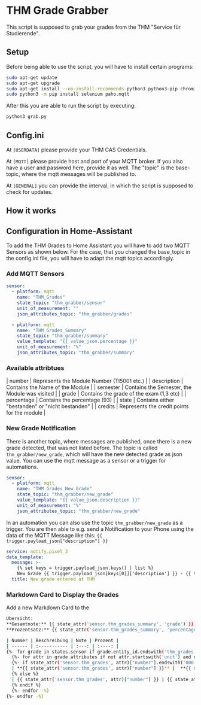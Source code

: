 # THM Grade Grabber 
This script is supposed to grab your grades from the THM "Service für Studierende".

## Setup

Before being able to use the script, you will have to install certain programs:

```bash
sudo apt-get update
sudo apt-get upgrade
sudo apt-get install --no-install-recommends python3 python3-pip chromium-bsu chromium-driver chromium-chromedriver mosquitto
sudo python3 -m pip install selenium paho.mqtt

```

After this you are able to run the script by executing:

```bash
python3 grab.py
```


## Config.ini
At `[USERDATA]` please provide your THM CAS Credentials.

At `[MQTT]` please provide host and port of your MQTT broker. If you also have a user and password here, provide it as well.
The "topic" is the base-topic, where the mqtt messages will be published to.

At `[GENERAL]` you can provide the interval, in which the script is supposed to check for updates.

## How it works

## Configuration in Home-Assistant

To add the THM Grades to Home Assistant you will have to add two MQTT Sensors as shown below.
For the case, that you changed the base_topic in the config.ini file, you will have to adapt the mqtt topics accordingly.

### Add MQTT Sensors

```yaml
sensor:
  - platform: mqtt
    name: "THM_Grades"
    state_topic: "thm_grabber/sensor"
    unit_of_measurement: ""
    json_attributes_topic: "thm_grabber/grades"

  - platform: mqtt
    name: "THM_Grades_Summary"
    state_topic: "thm_grabber/summary"
    value_template: "{{ value_json.percentage }}"
    unit_of_measurement: "%"
    json_attributes_topic: "thm_grabber/summary"
```
### Available attribtues

| number | Represents the Module Number (TI5001 etc.) |
| description | Contains the Name of the Module |
| semester | Contains the Semester, the Module was visited |
| grade | Contains the grade of the exam (1,3 etc) |
| percentage | Contains the percentage (93) |
| state | Contains either "bestanden" or "nicht bestanden" |
| credits | Represents the credit points for the module |


### New Grade Notification
There is another topic, where messages are published, once there is a new grade detected, that was not listed before. 
The topic is called `thm_grabber/new_grade`, which will have the new detected grade as json value. 
You can use the mqtt message as a sensor or a trigger for automations.

```yaml
sensor:
  - platform: mqtt
    name: "THM_Grades_New_Grade"
    state_topic: "thm_grabber/new_grade"
    value_template: "{{ value_json.description }}"
    unit_of_measurement: "%"
    json_attributes_topic: "thm_grabber/new_grade"
```

In an automation you can also use the topic `thm_grabber/new_grade` as a trigger. 
You are then able to e.g. send a Notification to your Phone using the data of the MQTT Message like this:
`{{ trigger.payload_json["description"] }}`

```yaml
service: notify.pixel_3
data_template:
  message: >-
    {% set keys = trigger.payload_json.keys() | list %} 
    New Grade {{ trigger.payload_json[keys[0]]['description'] }} - {{ trigger.payload_json[keys[0]]['grade'] }} with {{ trigger.payload_json[keys[0]]['percentage'] }}%
  title: New grade entered at THM
```

### Markdown Card to Display the Grades

Add a new Markdown Card to the 


```bash
Übersicht:
**Gesamtnote:** {{ state_attr('sensor.thm_grades_summary', 'grade') }} 
**Prozentsatz:** {{ state_attr('sensor.thm_grades_summary', 'percentage') }}%

| Nummer | Beschreibung | Note | Prozent |
| ------ | :----------- | :---: | :----: |
{%- for grade in states.sensor if grade.entity_id.endswith('thm_grades') -%}
  {%- for attr in grade.attributes if not attr.startswith('unit') and not attr.startswith('friendly') -%}
  {%- if state_attr('sensor.thm_grades', attr)["number"].endswith('000') or state_attr('sensor.thm_grades', attr)["number"].endswith('AP') or state_attr('sensor.thm_grades', attr)["number"].endswith('WPF')%}
  | **{{ state_attr('sensor.thm_grades', attr)["number"] }}** |  **{{ state_attr('sensor.thm_grades', attr)["description"] }}** | **{{ state_attr('sensor.thm_grades', attr)["grade"] }}** | **{{ state_attr('sensor.thm_grades', attr)["percentage"] }}** |
  {% else %}
  | {{ state_attr('sensor.thm_grades', attr)["number"] }} | {{ state_attr('sensor.thm_grades', attr)["description"] }} |  {{ state_attr('sensor.thm_grades', attr)["grade"] }} | {{ state_attr('sensor.thm_grades', attr)["percentage"] }} |
  {% endif %}
  {%- endfor -%}
{%- endfor -%}
```

